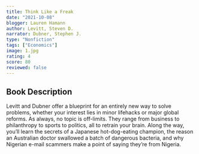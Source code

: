 ```yaml
---
title: Think Like a Freak
date: "2021-10-08"
blogger: Lauren Hamann
author: Levitt, Steven D.
narrator: Dubner, Stephen J.
type: "Nonfiction"
tags: ["Economics"]
image: 1.jpg
rating: 4
score: 80
reviewed: false
---
```


## Book Description

Levitt and Dubner offer a blueprint for an entirely new way to solve problems, whether your interest lies in minor lifehacks or major global reforms. As always, no topic is off-limits. They range from business to philanthropy to sports to politics, all to retrain your brain. Along the way, you’ll learn the secrets of a Japanese hot-dog-eating champion, the reason an Australian doctor swallowed a batch of dangerous bacteria, and why Nigerian e-mail scammers make a point of saying they’re from Nigeria.
